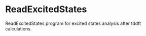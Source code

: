 # ReadExcitedStates
ReadExcitedStates program for excited states analysis after tddft calculations.

